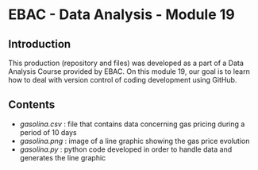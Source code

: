 # **EBAC - Data Analysis - Module 19**

## **Introduction**

This production (repository and files) was developed as a part of a Data Analysis Course provided by EBAC.
On this module 19, our goal is to learn how to deal with version control of coding development using GitHub.

## **Contents**

- *gasolina.csv* : file that contains data concerning gas pricing during a period of 10 days
- *gasolina.png* : image of a line graphic showing the gas price evolution
- *gasolina.py* : python code developed in order to handle data and generates the line graphic
